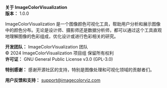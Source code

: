 **关于 ImageColorVisualization**  
**版本：** 1.0.0

ImageColorVisualization 是一个图像颜色可视化工具，帮助用户分析和展示图像中的颜色分布。无论是设计师、摄影师还是数据分析师，都可以通过这个工具直观地理解图像的色彩组成，优化设计或进行色彩相关的研究。

**开发团队：** ImageColorVisualization 团队  
© 2024 ImageColorVisualization 项目组 保留所有权利  
**许可证：** GNU General Public License v3.0 (GPL-3.0)

**特别感谢：** 感谢开源社区的支持，特别是图像处理和可视化领域的贡献者们。

**用户反馈和支持：** [support@imagecolorviz.com](mailto:support@imagecolorviz.com)
